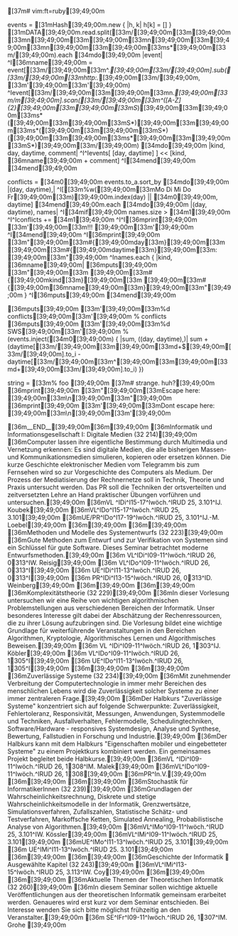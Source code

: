 [37m# vim:ft=ruby[39;49;00m

events = [31mHash[39;49;00m.new { |h, k| h[k] = [] }
[31mDATA[39;49;00m.read.split([33m/[39;49;00m[33m\[39;49;00m[33mn[39;49;00m[33m\[39;49;00m[33mn[39;49;00m[33m\[39;49;00m[33mn[39;49;00m[33m\[39;49;00m[33ms*[39;49;00m[33m/[39;49;00m).each [34mdo[39;49;00m |event|
^I[36mname[39;49;00m = event[[33m/[39;49;00m[33m^.*[39;49;00m[33m/[39;49;00m].sub([33m/[39;49;00m[33mhttp:.*[39;49;00m[33m/[39;49;00m, [33m'[39;49;00m[33m'[39;49;00m)
^Ievent[[33m/[39;49;00m[33m\[39;49;00m[33mn.*[39;49;00m[33m/m[39;49;00m].scan([33m/[39;49;00m[33m^([A-Z]{2}[39;49;00m[33m\[39;49;00m[33mS*)[39;49;00m[33m\[39;49;00m[33ms*([39;49;00m[33m\[39;49;00m[33mS*)[39;49;00m[33m\[39;49;00m[33ms*([39;49;00m[33m\[39;49;00m[33mS*)([39;49;00m[33m\[39;49;00m[33ms*[39;49;00m[33m\[39;49;00m[33mS*)[39;49;00m[33m/[39;49;00m) [34mdo[39;49;00m |kind, day, daytime, comment|
^I^Ievents[ [day, daytime] ] << [kind, [36mname[39;49;00m + comment]
^I[34mend[39;49;00m
[34mend[39;49;00m

conflicts = [34m0[39;49;00m
events.to_a.sort_by [34mdo[39;49;00m |(day, daytime),|
^I[[33m%w([39;49;00m[33mMo Di Mi Do Fr[39;49;00m[33m)[39;49;00m.index(day) || [34m0[39;49;00m, daytime]
[34mend[39;49;00m.each [34mdo[39;49;00m |(day, daytime), names|
^I[34mif[39;49;00m names.size > [34m1[39;49;00m
^I^Iconflicts += [34m1[39;49;00m
^I^I[36mprint[39;49;00m [33m'[39;49;00m[33m!!! [39;49;00m[33m'[39;49;00m
^I[34mend[39;49;00m
^I[36mprint[39;49;00m [33m"[39;49;00m[33m#{[39;49;00mday[33m}[39;49;00m[33m [39;49;00m[33m#{[39;49;00mdaytime[33m}[39;49;00m[33m: [39;49;00m[33m"[39;49;00m
^Inames.each { |kind, [36mname[39;49;00m| [36mputs[39;49;00m [33m"[39;49;00m[33m  [39;49;00m[33m#{[39;49;00mkind[33m}[39;49;00m[33m  [39;49;00m[33m#{[39;49;00m[36mname[39;49;00m[33m}[39;49;00m[33m"[39;49;00m }
^I[36mputs[39;49;00m
[34mend[39;49;00m

[36mputs[39;49;00m [33m'[39;49;00m[33m%d conflicts[39;49;00m[33m'[39;49;00m % conflicts
[36mputs[39;49;00m [33m'[39;49;00m[33m%d SWS[39;49;00m[33m'[39;49;00m % (events.inject([34m0[39;49;00m) { |sum, ((day, daytime),)| sum + (daytime[[33m/[39;49;00m[33m\[39;49;00m[33md+$[39;49;00m[33m/[39;49;00m].to_i - daytime[[33m/[39;49;00m[33m^[39;49;00m[33m\[39;49;00m[33md+[39;49;00m[33m/[39;49;00m].to_i) })

string = [33m% foo [39;49;00m    [37m# strange. huh?[39;49;00m
[36mprint[39;49;00m [33m"[39;49;00m[33mEscape here: [39;49;00m[33m\n[39;49;00m[33m"[39;49;00m
[36mprint[39;49;00m [33m'[39;49;00m[33mDont escape here: [39;49;00m[33m\n[39;49;00m[33m'[39;49;00m

[36m__END__[39;49;00m[36m[39;49;00m
[36mInformatik und Informationsgesellschaft I: Digitale Medien (32 214)[39;49;00m
[36mComputer lassen ihre eigentliche Bestimmung durch Multimedia und Vernetzung erkennen: Es sind digitale Medien, die alle bisherigen Massen- und Kommunikationsmedien simulieren, kopieren oder ersetzen können. Die kurze Geschichte elektronischer Medien vom Telegramm bis zum Fernsehen wird so zur Vorgeschichte des Computers als Medium. Der Prozess der Mediatisierung der Rechnernetze soll in Technik, Theorie und Praxis untersucht werden. Das PR soll die Techniken der ortsverteilten und zeitversetzten Lehre an Hand praktischer Übungen vorführen und untersuchen.[39;49;00m
[36mVL ^IDi^I15-17^Iwöch.^IRUD 25, 3.101^IJ. Koubek[39;49;00m
[36mVL^IDo^I15-17^Iwöch.^IRUD 25, 3.101[39;49;00m
[36mUE/PR^IDo^I17-19^Iwöch.^IRUD 25, 3.101^IJ.-M. Loebel[39;49;00m
[36m[39;49;00m
[36m[39;49;00m
[36mMethoden und Modelle des Systementwurfs (32 223)[39;49;00m
[36mGute Methoden zum Entwurf und zur Verifikation von Systemen sind ein Schlüssel für gute Software. Dieses Seminar betrachtet moderne Entwurfsmethoden.[39;49;00m
[36m VL^IDi^I09-11^Iwöch.^IRUD 26, 0313^IW. Reisig[39;49;00m
[36m VL^IDo^I09-11^Iwöch.^IRUD 26, 0313^I[39;49;00m
[36m UE^IDi^I11-13^Iwöch.^IRUD 26, 0313^I[39;49;00m
[36m PR^IDi^I13-15^Iwöch.^IRUD 26, 0313^ID. Weinberg[39;49;00m
[36m[39;49;00m
[36m[39;49;00m
[36mKomplexitätstheorie (32 229)[39;49;00m
[36mIn dieser Vorlesung untersuchen wir eine Reihe von wichtigen algorithmischen Problemstellungen aus verschiedenen Bereichen der Informatik. Unser besonderes Interesse gilt dabei der Abschätzung der Rechenressourcen, die zu ihrer Lösung aufzubringen sind.  Die Vorlesung bildet eine wichtige Grundlage für weiterführende Veranstaltungen in den Bereichen Algorithmen, Kryptologie, Algorithmisches Lernen und Algorithmisches Beweisen.[39;49;00m
[36m VL ^IDi^I09-11^Iwöch.^IRUD 26, 1303^IJ. Köbler[39;49;00m
[36m VL^IDo^I09-11^Iwöch.^IRUD 26, 1305^I[39;49;00m
[36m UE^IDo^I11-13^Iwöch.^IRUD 26, 1305^I[39;49;00m
[36m[39;49;00m
[36m[39;49;00m
[36mZuverlässige Systeme (32 234)[39;49;00m
[36mMit zunehmender Verbreitung der Computertechnologie in immer mehr Bereichen des menschlichen Lebens wird die Zuverlässigkeit solcher Systeme zu einer immer zentraleren Frage.[39;49;00m
[36mDer Halbkurs "Zuverlässige Systeme" konzentriert sich auf folgende Schwerpunkte: Zuverlässigkeit, Fehlertoleranz, Responsivität, Messungen, Anwendungen, Systemmodelle und Techniken, Ausfallverhalten, Fehlermodelle, Schedulingtechniken, Software/Hardware - responsives Systemdesign, Analyse und Synthese, Bewertung, Fallstudien in Forschung und Industrie.[39;49;00m
[36mDer Halbkurs kann mit dem Halbkurs "Eigenschaften mobiler und eingebetteter Systeme" zu einem Projektkurs kombiniert werden. Ein gemeinsames Projekt begleitet beide Halbkurse.[39;49;00m
[36mVL ^IDi^I09-11^Iwöch.^IRUD 26, 1308^IM. Malek[39;49;00m
[36mVL^IDo^I09-11^Iwöch.^IRUD 26, 1308[39;49;00m
[36mPR^In.V.[39;49;00m
[36m[39;49;00m
[36m[39;49;00m
[36mStochastik für InformatikerInnen (32 239)[39;49;00m
[36mGrundlagen der Wahrscheinlichkeitsrechnung, Diskrete und stetige Wahrscheinlichkeitsmodelle in der Informatik, Grenzwertsätze, Simulationsverfahren, Zufallszahlen, Statistische Schätz- und Testverfahren, Markoffsche Ketten, Simulated Annealing, Probabilistische Analyse von Algorithmen.[39;49;00m
[36mVL^IMo^I09-11^Iwöch.^IRUD 25, 3.101^IW. Kössler[39;49;00m
[36mVL^IMi^I09-11^Iwöch.^IRUD 25, 3.101[39;49;00m
[36mUE^IMo^I11-13^Iwöch.^IRUD 25, 3.101[39;49;00m
[36m UE^IMi^I11-13^Iwöch.^IRUD 25. 3.101[39;49;00m
[36m[39;49;00m
[36m[39;49;00m
[36mGeschichte der Informatik  Ausgewählte Kapitel (32 243)[39;49;00m
[36mVL^IMi^I13-15^Iwöch.^IRUD 25, 3.113^IW. Coy[39;49;00m
[36m[39;49;00m
[36m[39;49;00m
[36mAktuelle Themen der Theoretischen Informatik (32 260)[39;49;00m
[36mIn diesem Seminar sollen wichtige aktuelle Veröffentlichungen aus der theoretischen Informatik gemeinsam erarbeitet werden. Genaueres wird erst kurz vor dem Seminar entschieden. Bei Interesse wenden Sie sich bitte möglichst frühzeitig an den Veranstalter.[39;49;00m
[36m SE^IFr^I09-11^Iwöch.^IRUD 26, 1307^IM. Grohe [39;49;00m
